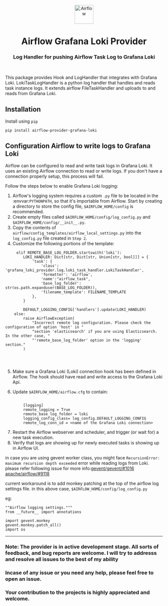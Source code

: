 

<p align="center">
  <a href="https://www.airflow.apache.org">
    <img alt="Airflow" src="https://cwiki.apache.org/confluence/download/attachments/145723561/airflow_transparent.png?api=v2" width="60" />
  </a>
</p>
<h1 align="center">
  Airflow Grafana Loki Provider
</h1>
  <h3 align="center">
  Log Handler for pushing Airflow Task Log to Grafana Loki
</h3>
<br/>

This package provides Hook and LogHandler that integrates with Grafana Loki. LokiTaskLogHandler is a python log handler that handles and reads task instance logs. It extends airflow FileTaskHandler and uploads to and reads from Grafana Loki.

Installation
--------------
Install using `pip` 

`pip install airflow-provider-grafana-loki` 

Configuration Airflow to write logs to Grafana Loki
---------------------------------------------------

Airflow can be configured to read and write task logs in Grafana Loki. It uses an existing
Airflow connection to read or write logs. If you don't have a connection properly setup,
this process will fail.

Follow the steps below to enable Grafana Loki logging:

1. Airflow's logging system requires a custom ``.py`` file to be located in the :envvar:`PYTHONPATH`, so that it's importable from Airflow. Start by creating a directory to store the config file, ``$AIRFLOW_HOME/config`` is recommended.
2. Create empty files called ``$AIRFLOW_HOME/config/log_config.py`` and ``$AIRFLOW_HOME/config/__init__.py``.
3. Copy the contents of ``airflow/config_templates/airflow_local_settings.py`` into the ``log_config.py`` file created in ``Step 2``.
4. Customize the following portions of the template:

```
     elif REMOTE_BASE_LOG_FOLDER.startswith('loki'):
        LOKI_HANDLER: Dict[str, Dict[str, Union[str, bool]]] = {
            'task': {
                'class': 'grafana_loki_provider.log.loki_task_handler.LokiTaskHandler',
                'formatter': 'airflow',
                'name':"airflow_task",
                'base_log_folder': str(os.path.expanduser(BASE_LOG_FOLDER)),
                'filename_template': FILENAME_TEMPLATE
            },
        }

        DEFAULT_LOGGING_CONFIG['handlers'].update(LOKI_HANDLER)
    else:
        raise AirflowException(
            "Incorrect remote log configuration. Please check the configuration of option 'host' in "
            "section 'elasticsearch' if you are using Elasticsearch. In the other case, "
            "'remote_base_log_folder' option in the 'logging' section."
        )




```

5. Make sure a Grafana Loki (Loki) connection hook has been defined in Airflow. The hook should have read and write access to the Grafana Loki Api.

6. Update ``$AIRFLOW_HOME/airflow.cfg`` to contain:

```

        [logging]
        remote_logging = True
        remote_base_log_folder = loki
        logging_config_class= log_config.DEFAULT_LOGGING_CONFIG
        remote_log_conn_id = <name of the Grafana Loki connection>
```

7. Restart the Airflow webserver and scheduler, and trigger (or wait for) a new task execution.
8. Verify that logs are showing up for newly executed tasks is showing up in Airflow UI. 


in case you are using gevent worker class, you might face `RecursionError: maximum recursion depth exceeded` error while reading logs from Loki. 
please refer following issue for more info:[gevent/gevent/#1016]() [apache/airflow/#9118](https://github.com/apache/airflow/issues/9118)

current workaround is to add monkey patching at the top of the airflow log settings file. in this above case, ``$AIRFLOW_HOME/config/log_config.py``

eg:
```
""Airflow logging settings."""
from __future__ import annotations

import gevent.monkey
gevent.monkey.patch_all()
import os
```


----

<h3> Note: The provider is in active  development stage. All sorts of feedback, and bug reports are welcome. I will try to addresss and resolve all issues to the best of my ability </h3> 
<h3>Incase of any issue or you need any help, please feel free to open an issue. </h3>
<h3>Your contribution to the projects is highly appreciated and welcome.</h3>
